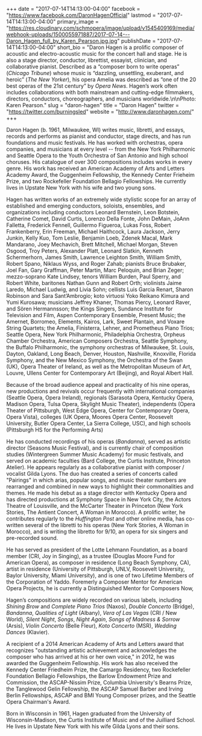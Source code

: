 +++
date = "2017-07-14T14:13:00-04:00"
facebook = "https://www.facebook.com/DaronHagenOfficial"
lastmod = "2017-07-14T14:13:00-04:00"
primary_image = "https://res.cloudinary.com/schmopera/image/upload/v1545409169/media/webhook-uploads/1500055971887/2017-07-14---Daron_Hagen_full_by_Karen_Pearson.jpg.jpg"
publishDate = "2017-07-14T14:13:00-04:00"
short_bio = "Daron Hagen is a prolific composer of acoustic and electro-acoustic music for the concert hall and stage. He is also a stage director, conductor, librettist, essayist, clinician, and collaborative pianist. Described as a “composer born to write operas” (*Chicago Tribune*) whose music is “dazzling, unsettling, exuberant, and heroic” (*The New Yorker*), his opera Amelia was described as “one of the 20 best operas of the 21st century” by *Opera News*. Hagen’s work often includes collaborations with both mainstream and cutting-edge filmmakers, directors, conductors, choreographers, and musicians worldwide.\n\nPhoto: Karen Pearson."
slug = "daron-hagen"
title = "Daron Hagen"
twitter = "https://twitter.com/burningsled"
website = "http://www.daronhagen.com/"
+++

Daron Hagen (b. 1961, Milwaukee, WI) writes music, libretti, and essays, records and performs as pianist and conductor, stage directs, and has run foundations and music festivals. He has worked with orchestras, opera companies, and musicians at every level -- from the New York Philharmonic and Seattle Opera to the Youth Orchestra of San Antonio and high school choruses. His catalogue of over 300 compositions includes works in every genre. His work has received an American Academy of Arts and Letters Academy Award, the Guggenheim Fellowship, the Kennedy Center Frieheim Prize, and two Rockefeller Foundation Bellagio Fellowships. He currently lives in Upstate New York with his wife and two young sons.

Hagen has written works of an extremely wide stylistic scope for an array of established and emerging conductors, soloists, ensembles, and organizations including conductors Leonard Bernstein, Leon Botstein, Catherine Comet, David Curtis, Lorenzo Della Fonte, John DeMain, JoAnn Falletta, Frederick Fennell, Guillermo Figueroa, Lukas Foss, Robert Frankenberry, Erin Freeman, Michael Haithcock, Laura Jackson, Jerry Junkin, Kelly Kuo, Tom Leslie, Benjamin Loeb, Zdenek Macal, Mark Mandarano, Joey Mechavich, Brett Mitchell, Michael Morgan, Steven Osgood, Troy Peters, Alexander Platt, Leonard Slatkin, Kenneth Schermerhorn, James Smith, Lawrence Leighton Smith, William Smith, Robert Spano, Niklaus Wyss, and Roger Zahab; pianists Bruce Brubaker, Joel Fan, Gary Graffman, Peter Martin, Marc Peloquin, and Brian Zeger; mezzo-soprano Kate Lindsey, tenors William Burden, Paul Sperry, and Robert White, baritones Nathan Gunn and Robert Orth; violinists Jaime Laredo, Michael Ludwig, and Livia Sohn; cellists Luis Garcia Renart, Sharon Robinson and Sara Sant’Ambrogio; koto virtuosi Yoko Reikano Kimura and Yumi Kurosawa; musicians Jeffrey Khaner, Thomas Piercy, Leonard Raver, and Sören Hermannsson; the Kings Singers, Sundance Institute for Television and Film, Aspen Contemporary Ensemble, Present Music; the Amernet, Borromeo, Elements, Kairos, Lark, Sweet Plantain, and Voxare String Quartets; the Amelia, Finisterra, Lehner, and Prometheus Piano Trios; Seattle Opera, New York Philharmonic, Philadelphia Orchestra, Orpheus Chamber Orchestra, American Composers Orchestra, Seattle Symphony, the Buffalo Philharmonic, the symphony orchestras of Milwaukee, St. Louis, Dayton, Oakland, Long Beach, Denver, Houston, Nashville, Knoxville, Florida Symphony, and the New Mexico Symphony, the Orchestra of the Swan (UK), Opera Theater of Ireland, as well as the Metropolitan Museum of Art, Louvre, Ullens Center for Contemporary Art (Beijing), and Royal Albert Hall.

Because of the broad audience appeal and practicality of his nine operas, new productions and revivals occur frequently with international companies (Seattle Opera, Opera Ireland), regionals (Sarasota Opera, Kentucky Opera, Madison Opera, Tulsa Opera, Skylight Music Theater), independents (Opera Theater of Pittsburgh, West Edge Opera, Center for Contemporary Opera, Opera Vista), colleges (UK Opera, Moores Opera Center, Roosevelt University, Butler Opera Center, La Sierra College, USC), and high schools (Pittsburgh HS for the Performing Arts)

He has conducted recordings of his operas (*Bandanna*), served as artistic director (Seasons Music Festival), and is currently chair of composition studies (Wintergreen Summer Music Academy) for music festivals, and served on academic faculties (Bard College, the Curtis Institute, Princeton Atelier). He appears regularly as a collaborative pianist with composer / vocalist Gilda Lyons. The duo has created a series of concerts called "Pairings" in which arias, popular songs, and music theater numbers are rearranged and combined in new ways to highlight their commonalities and themes. He made his debut as a stage director with Kentucky Opera and has directed productions at Symphony Space in New York City, the Actors Theatre of Louisville, and the McCarter Theater in Princeton (New York Stories, The Antient Concert, A Woman in Morocco). A prolific writer, he contributes regularly to the *Huffington Post* and other online media, has co-written several of the libretti to his operas (New York Stories, A Woman in Morocco), and is writing the libretto for 9/10, an opera for six singers and pre-recorded sound.

He has served as president of the Lotte Lehmann Foundation, as a board member (CRI, Joy in Singing), as a trustee (Douglas Moore Fund for American Opera), as composer in residence (Long Beach Symphony, CA), artist in residence (University of Pittsburgh, UNLV, Roosevelt University, Baylor University, Miami University), and is one of two Lifetime Members of the Corporation of Yaddo. Foremerly a Composer Mentor for American Opera Projects, he is currently a Distinguished Mentor for Composers Now, 

Hagen’s compositions are widely recorded on various labels, including *Shining Brow* and *Complete Piano Trios* (Naxos), *Double Concerto* (Bridge), *Bandanna*, *Qualities of Light* (Albany), *Vera of Las Vegas* (CRI / New World), *Silent Night*, *Songs*, *Night Again*, *Songs of Madness & Sorrow* (Arsis), *Violin Concerto* (Belle Fleur), *Koto Concerto* (MSR), *Wedding Dances* (Klavier).

A recipient of a 2014 American Academy of Arts and Letters award that recognizes "outstanding artistic achievement and acknowledges the composer who has arrived at his or her own voice," in 2012, he was awarded the Guggenheim Fellowship. His work has also received the Kennedy Center Friedheim Prize, the Camargo Residency, two Rockefeller Foundation Bellagio Fellowships, the Barlow Endowment Prize and Commission, the ASCAP-Nissim Prize, Columbia University's Bearns Prize, the Tanglewood Gelin Fellowship, the ASCAP Samuel Barber and Irving Berlin Fellowships, ASCAP and BMI Young Composer prizes, and the Seattle Opera Chairman's Award.

Born in Wisconsin in 1961, Hagen graduated from the University of Wisconsin-Madison, the Curtis Institute of Music and of the Juilliard School. He lives in Upstate New York with his wife Gilda Lyons and their sons.
